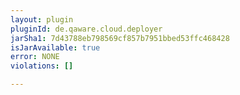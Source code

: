 ```yaml
---
layout: plugin
pluginId: de.qaware.cloud.deployer
jarSha1: 7d43788eb798569cf857b7951bbed53ffc468428
isJarAvailable: true
error: NONE
violations: []

---
```

